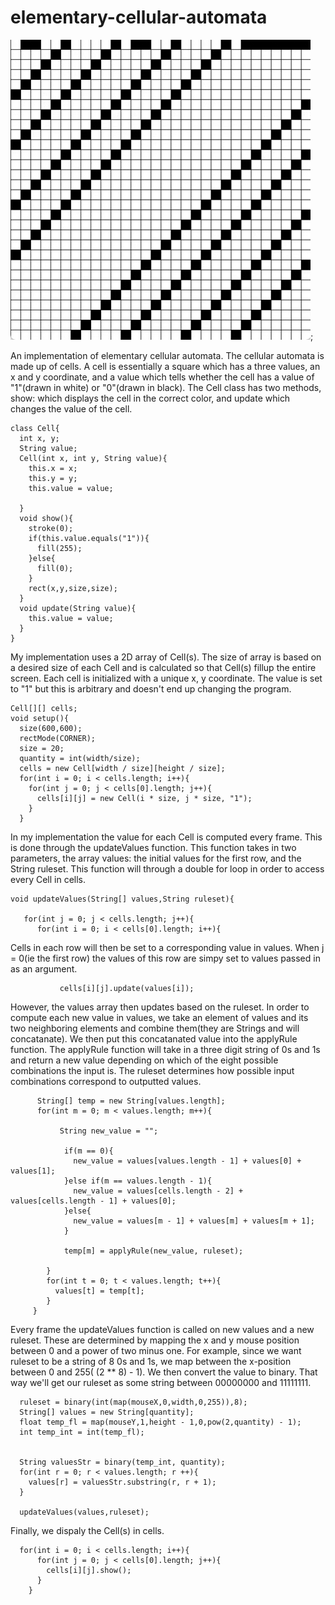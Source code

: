 # elementary-cellular-automata
![](cellularGif.gif);

An implementation of elementary cellular automata. The cellular automata is made up of cells. A cell is essentially a square which has a three values, an x and y coordinate, and a value which tells whether the cell has a value of "1"(drawn in white) or "0"(drawn in black). The Cell class has two methods, show: which displays the cell in the correct color, and update which changes the value of the cell. 

```processing
class Cell{
  int x, y;
  String value;
  Cell(int x, int y, String value){
    this.x = x;
    this.y = y;
    this.value = value;
    
  }
  void show(){
    stroke(0);
    if(this.value.equals("1")){
      fill(255);
    }else{
      fill(0);
    }
    rect(x,y,size,size);
  }
  void update(String value){
    this.value = value;
  }
}
```
My implementation uses a 2D array of Cell(s). The size of array is based on a desired size of each Cell and is calculated so that Cell(s) fillup the entire screen. Each cell is initialized with a unique x, y coordinate. The value is set to "1" but this is arbitrary and doesn't end up changing the program. 
```processing
Cell[][] cells;
void setup(){
  size(600,600);
  rectMode(CORNER);
  size = 20;
  quantity = int(width/size);
  cells = new Cell[width / size][height / size];
  for(int i = 0; i < cells.length; i++){
    for(int j = 0; j < cells[0].length; j++){
      cells[i][j] = new Cell(i * size, j * size, "1");
    }
  }
```
In my implementation the value for each Cell is computed every frame.  This is done through the updateValues function. This function takes in two parameters, the array values: the initial values for the first row, and the String ruleset. This function will through a double for loop in order to access every Cell in cells. 

```processing
void updateValues(String[] values,String ruleset){
    
   for(int j = 0; j < cells.length; j++){
      for(int i = 0; i < cells[0].length; i++){
```
Cells in each row will then be set to a corresponding value in values. When j = 0(ie the first row) the values of this row are simpy set to values passed in as an argument. 
```processing
           cells[i][j].update(values[i]);
```
However, the values array then updates based on the ruleset. In order to compute each new value in values, we take an element of values and its two neighboring elements and combine them(they are Strings and will concatanate). We then put this concatanated value into the applyRule function. The applyRule function will take in a three digit string of 0s and 1s and return a new value depending on which of the eight possible combinations the input is. The ruleset determines how possible input combinations correspond to outputted values. 

```processing
      String[] temp = new String[values.length];
      for(int m = 0; m < values.length; m++){
          
           String new_value = "";
          
            if(m == 0){
              new_value = values[values.length - 1] + values[0] + values[1];
            }else if(m == values.length - 1){
              new_value = values[cells.length - 2] + values[cells.length - 1] + values[0];
            }else{
              new_value = values[m - 1] + values[m] + values[m + 1];
            }
           
            temp[m] = applyRule(new_value, ruleset);
            
        }
        for(int t = 0; t < values.length; t++){
          values[t] = temp[t];
        }
     }
```
Every frame the updateValues function is called on new values and a new ruleset. These are determined by mapping the x and y mouse position between 0 and a power of two minus one. For example, since we want ruleset to be a string of 8 0s and 1s, we map between the x-position between 0 and 255( (2 ** 8) - 1). We then convert the value to binary. That way we'll get our ruleset as some string between 00000000 and 11111111. 

```processing
  ruleset = binary(int(map(mouseX,0,width,0,255)),8);
  String[] values = new String[quantity];
  float temp_fl = map(mouseY,1,height - 1,0,pow(2,quantity) - 1);
  int temp_int = int(temp_fl);
  
  
  String valuesStr = binary(temp_int, quantity);
  for(int r = 0; r < values.length; r ++){
    values[r] = valuesStr.substring(r, r + 1);
  }
  
  updateValues(values,ruleset);
```
Finally, we dispaly the Cell(s) in cells.
```processing
  for(int i = 0; i < cells.length; i++){
      for(int j = 0; j < cells[0].length; j++){
        cells[i][j].show();
      }
    }
```

